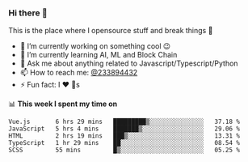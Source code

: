 ### Hi there 👋

<!--
**a233894432/a233894432** is a ✨ _special_ ✨ repository because its `README.md` (this file) appears on your GitHub profile.

Here are some ideas to get you started:

- 🔭 I’m currently working on ...
- 🌱 I’m currently learning ...
- 👯 I’m looking to collaborate on ...
- 🤔 I’m looking for help with ...
- 💬 Ask me about ...
- 📫 How to reach me: ...
- 😄 Pronouns: ...
- ⚡ Fun fact: ...
-->
 
 
This is the place where I opensource stuff and break things :rofl:

- 🔭 I’m currently working on something cool :wink:
- 🌱 I’m currently learning AI, ML and Block Chain
- 💬 Ask me about anything related to Javascript/Typescript/Python
- 📫 How to reach me: [@233894432](https://twitter.com/233894432)
- ⚡ Fun fact: I :heart: :dog:s

📊 **This week I spent my time on**
<!--START_SECTION:waka-->
```text
Vue.js       6 hrs 29 mins   █████████▒░░░░░░░░░░░░░░░   37.18 % 
JavaScript   5 hrs 4 mins    ███████▒░░░░░░░░░░░░░░░░░   29.06 % 
HTML         2 hrs 19 mins   ███▒░░░░░░░░░░░░░░░░░░░░░   13.31 % 
TypeScript   1 hr 29 mins    ██░░░░░░░░░░░░░░░░░░░░░░░   08.54 % 
SCSS         55 mins         █▒░░░░░░░░░░░░░░░░░░░░░░░   05.25 % 
```
<!--END_SECTION:waka-->
